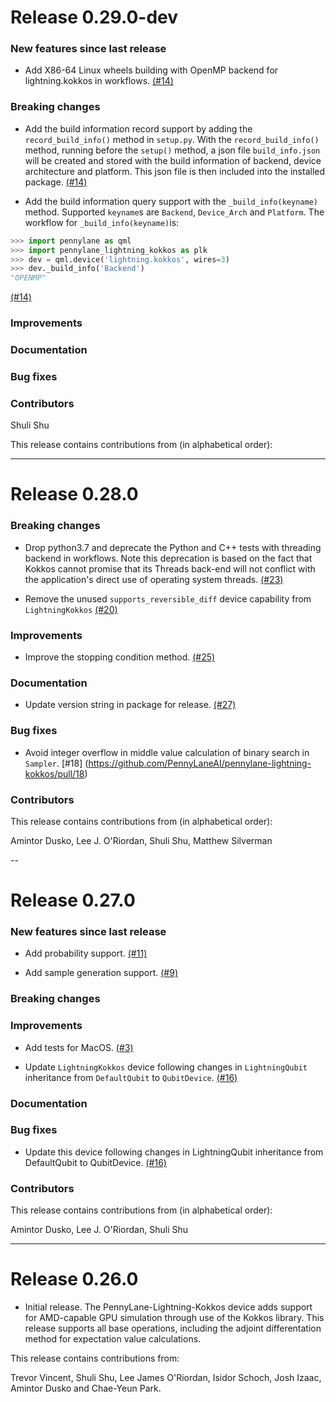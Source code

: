 # Release 0.29.0-dev

### New features since last release

 * Add X86-64 Linux wheels building with OpenMP backend for lightning.kokkos in workflows.
 [(#14)](https://github.com/PennyLaneAI/pennylane-lightning-kokkos/pull/14)

### Breaking changes
 * Add the build information record support by adding the `record_build_info()` method in `setup.py`.
 With the `record_build_info()` method, running before the `setup()` method, a json file `build_info.json` will be created and stored with the build information of backend, device architecture and platform. This json file is then included into the installed package. 
 [(#14)](https://github.com/PennyLaneAI/pennylane-lightning-kokkos/pull/14)

 * Add the build information query support with the `_build_info(keyname)` method.
 Supported `keyname`s are `Backend`, `Device_Arch` and `Platform`.
 The workflow for `_build_info(keyname)`is:
 ```python
 >>> import pennylane as qml
 >>> import pennylane_lightning_kokkos as plk
 >>> dev = qml.device('lightning.kokkos', wires=3)
 >>> dev._build_info('Backend')
 "OPENMP"
 ```
 [(#14)](https://github.com/PennyLaneAI/pennylane-lightning-kokkos/pull/14)


### Improvements

### Documentation

### Bug fixes

### Contributors

Shuli Shu

This release contains contributions from (in alphabetical order):

---


# Release 0.28.0

### Breaking changes

* Drop python3.7 and deprecate the Python and C++ tests with threading backend in workflows.
Note this deprecation is based on the fact that Kokkos cannot promise that its Threads back-end will
not conflict with the application's direct use of operating system threads.
[(#23)](https://github.com/PennyLaneAI/pennylane-lightning-kokkos/pull/23)

* Remove the unused `supports_reversible_diff` device capability from `LightningKokkos`
[(#20)](https://github.com/PennyLaneAI/pennylane-lightning-kokkos/pull/20)

### Improvements

* Improve the stopping condition method.
[(#25)](https://github.com/PennyLaneAI/pennylane-lightning-kokkos/pull/25)

### Documentation

* Update version string in package for release.
[(#27)](https://github.com/PennyLaneAI/pennylane-lightning-kokkos/pull/27)

### Bug fixes

* Avoid integer overflow in middle value calculation of binary search in `Sampler`.
[#18] (https://github.com/PennyLaneAI/pennylane-lightning-kokkos/pull/18)

### Contributors

This release contains contributions from (in alphabetical order):

Amintor Dusko, Lee J. O'Riordan, Shuli Shu, Matthew Silverman

--
# Release 0.27.0

### New features since last release

 * Add probability support.
 [(#11)](https://github.com/PennyLaneAI/pennylane-lightning-kokkos/pull/11)

 * Add sample generation support.
 [(#9)](https://github.com/PennyLaneAI/pennylane-lightning-kokkos/pull/9)

### Breaking changes


### Improvements

 * Add tests for MacOS.
  [(#3)](https://github.com/PennyLaneAI/pennylane-lightning-kokkos/pull/3)

 * Update `LightningKokkos` device following changes in `LightningQubit` inheritance from `DefaultQubit` to `QubitDevice`.
 [(#16)](https://github.com/PennyLaneAI/pennylane-lightning-kokkos/pull/16)

### Documentation

### Bug fixes
 * Update this device following changes in LightningQubit inheritance from DefaultQubit to QubitDevice.
 [(#16)](https://github.com/PennyLaneAI/pennylane-lightning-kokkos/pull/16)

### Contributors

This release contains contributions from (in alphabetical order):

Amintor Dusko, Lee J. O'Riordan, Shuli Shu

---
# Release 0.26.0

 * Initial release. The PennyLane-Lightning-Kokkos device adds support for AMD-capable GPU simulation through use of the Kokkos library.
This release supports all base operations, including the adjoint differentation method for expectation value calculations.

This release contains contributions from:

Trevor Vincent, Shuli Shu, Lee James O'Riordan, Isidor Schoch, Josh Izaac, Amintor Dusko and Chae-Yeun Park.
